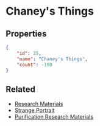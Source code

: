 # Chaney's Things

<no description available>

## Properties

```json
{
    "id": 25,
    "name": "Chaney's Things",
    "count": -100
}
```

## Related

- [Research Materials](../items/661-research-materials.md)
- [Strange Portrait](../items/665-strange-portrait.md)
- [Purification Research Materials](../items/1719-purification-research-materials.md)

